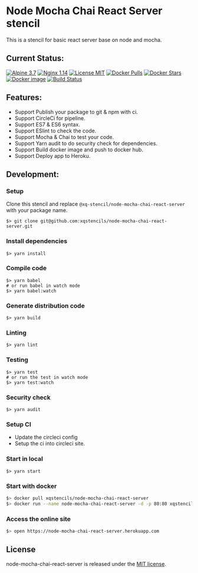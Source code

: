 # Node Mocha Chai React Server stencil
This is a stencil for basic react server base on node and mocha.

## Current Status:

[![Alpine 3.7](https://img.shields.io/badge/alpine-3.7-brightgreen.svg)]()
[![Nginx 1.14](https://img.shields.io/badge/nginx-1.14-brightgreen.svg)]()
[![License MIT](https://img.shields.io/badge/license-MIT-blue.svg)]()
[![Docker Pulls](https://img.shields.io/docker/pulls/xqstencils/node-mocha-chai-react-server.svg)](https://hub.docker.com/r/xqstencils/node-mocha-chai-react-server/)
[![Docker Stars](https://img.shields.io/docker/stars/xqstencils/node-mocha-chai-react-server.svg)](https://hub.docker.com/r/xqstencils/node-mocha-chai-react-server/)
[![Docker image](https://images.microbadger.com/badges/image/xqstencils/node-mocha-chai-react-server.svg)](https://microbadger.com/images/xqstencils/node-mocha-chai-react-server)
[![Build Status](https://circleci.com/gh/xqstencils/node-mocha-chai-react-server.svg?style=svg)](https://circleci.com/gh/xqstencils/node-mocha-chai-react-server)

## Features:

* Support Publish your package to git & npm with ci.
* Support CircleCi for pipeline.
* Support ES7 & ES6 syntax.
* Support ESlint to check the code.
* Support Mocha & Chai to test your code.
* Support Yarn audit to do security check for dependencies.
* Support Build docker image and push to docker hub.
* Support Deploy app to Heroku.

## Development:

### Setup

Clone this stencil and replace `@xq-stencil/node-mocha-chai-react-server` with your package name.

```
$> git clone git@github.com:xqstencils/node-mocha-chai-react-server.git
```

### Install dependencies

```
$> yarn install
```

### Compile code

```
$> yarn babel
# or run babel in watch mode
$> yarn babel:watch
```

### Generate distribution code

```
$> yarn build
```

### Linting

```
$> yarn lint
```

### Testing

```
$> yarn test
# or run the test in watch mode
$> yarn test:watch
```

### Security check

```
$> yarn audit
```

### Setup CI

* Update the circleci config
* Setup the ci into circleci site.


### Start in local

```
$> yarn start
```

### Start with docker

```sh
$> docker pull xqstencils/node-mocha-chai-react-server
$> docker run --name node-mocha-chai-react-server -d -p 80:80 xqstencils/node-mocha-chai-react-server
```

### Access the online site

```sh
$> open https://node-mocha-chai-react-server.herokuapp.com
```

## License

node-mocha-chai-react-server is released under the [MIT license](https://github.com/xqstencils/node-mocha-chai-react-server/blob/master/LICENSE).
